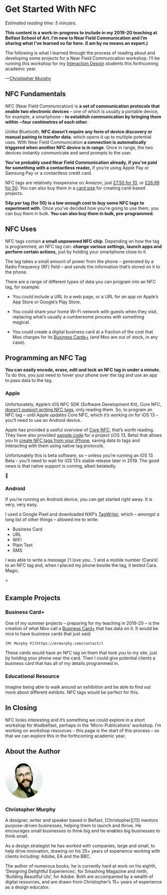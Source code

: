 Get Started With NFC
====================

*Estimated reading time: 5 minutes.*

**This content is a work-in-progress to include in my 2019-20 teaching at Belfast School of Art. I’m new to Near Field Communication and I’m sharing what I’ve learned so far here. (I am by no means an expert.)**

The following is what I learned through the process of reading about and developing some projects for a Near Field Communication workshop. I’ll be running this workshop for my [Interaction Design](https://www.ulster.ac.uk/courses/201920/interaction-design-15554) students this forthcoming academic year.

—[Christopher Murphy][01]



NFC Fundamentals
----------------

NFC (Near Field Communication) is **a set of communication protocols that enable two electronic devices** – one of which is usually a portable device, for example, a smartphone – **to establish communication by bringing them within ~four centimetres of each other**.

Unlike Bluetooth, **NFC doesn’t require any form of device discovery or manual pairing to transfer data**, which opens it up to multiple potential uses. With Near Field Communication **a connection is automatically triggered when another NFC device is in range**. Once in range, the two devices instantly communicate and send prompts to the user.

**You’ve probably used Near Field Communication already, if you’ve paid for something with a contactless reader,** if you’re using Apple Pay or Samsung Pay or a contactless credit card.

NFC tags are relatively inexpensive on Amazon, just [£7.50 for 10](https://amzn.to/2YcqAId), or [£26.99 for 50](https://amzn.to/2M6YU58). You can also buy them in a [card size](https://amzn.to/2K12MSM) for creating card-based projects.

**54p per tag (for 50) is a low enough cost to buy some NFC tags to experiment with.** Once you’ve decided how you’re going to use them, you can buy them in bulk. **You can also buy them in bulk, pre-programmed.**



NFC Uses
--------

NFC tags contain **a small unpowered NFC chip**. Depending on how the tag is programmed, an NFC tag can: **change various settings, launch apps and perform certain actions,** just by holding your smartphone close to it.

The tag takes a small amount of power from the phone – generated by a Radio Frequency (RF) field – and sends the information that’s stored on it to the phone.

There are a range of different types of data you can program into an NFC tag, for example:

+ You could include a URL to a web page, or a URL for an app on Apple’s App Store or Google’s Play Store.

+ You could share your home Wi-Fi network with guests when they visit, replacing what’s usually a cumbersome process with something magical.

+ You could create a digital business card at a fraction of the cost that Moo charges for its [Business Cards+](https://www.moo.com/uk/business-cards/nfc) (and Moo are out of stock, in any case).


Programming an NFC Tag
----------------------

**You can easily encode, erase, edit and lock an NFC tag in under a minute.** To do this, you just need to hover your phone over the tag and use an app to pass data to the tag.


### Apple

Unfortunately, Apple’s iOS NFC SDK (Software Development Kit), Core NFC, [doesn’t support writing NFC tags](https://help.gototags.com/article/writing-nfc-tags-ios/), only reading them. So, to program an NFC tag – until Apple updates Core NFC, which it’s working on for iOS 13 – you’ll need to use an Android device.

Apple has provided a useful overview of [Core NFC](https://developer.apple.com/documentation/corenfc), that’s worth reading. They have also provided [sample code](https://docs-assets.developer.apple.com/published/9db0175572/CreatingNFCTagsFromYourIPhone.zip) for a project (iOS 13, Beta) that allows you to [create NFC tags from your iPhone](https://developer.apple.com/documentation/corenfc/creating_nfc_tags_from_your_iphone), saving data to tags and interacting with them using native tag protocols.

Unfortunately this is beta software, so – unless you’re running an iOS 13 Beta – you’ll need to wait for iOS 13’s stable release later in 2019. The good news is that native support is coming, albeit belatedly.

🎉


### Android

If you’re running an Android device, you can get started right away. It is very, very easy.

I used a Google Pixel and downloaded NXP’s [TagWriter](#), which – amongst a long list of other things – allowed me to write:

+ Business Card
+ URL
+ WiFi
+ Plain Text
+ SMS

I was able to write a message (‘I love you…’) and a mobile number (Cara’s) to an NFC tag and, when I placed my phone beside the tag, it texted Cara. Magic.

⚡️



Example Projects
----------------

### Business Card+

One of my summer projects – preparing for my teaching in 2019-20 – is the creation of what Moo call a [Business Card+](https://www.moo.com/uk/business-cards/nfc) that has data on it. It would be nice to have business cards that just said:

	[Mr Murphy ®](https://mrmurphy.com/contact/)

These cards would have an NFC tag on them that took you to my site, just by holding your phone near the card. Then I could give potential clients a business card that has all of my details programmed in.


### Educational Resource

Imagine being able to walk around an exhibition and be able to find out more about different exhibits. NFC tags would be perfect for this.



In Closing
----------

NFC looks interesting and it’s something we could explore in a short workshop for #ixdbelfast, perhaps in the ‘Micro-Publications’ workshop. I’m working on workshop resources – this page is the start of this process – so that we can explore this in the forthcoming academic year.



About the Author
----------------

![Christopher Murphy](images/mr-murphy.png)

### Christopher Murphy

A designer, writer and speaker based in Belfast, [Christopher][13] mentors purpose-driven businesses, helping them to launch and thrive. He encourages small businesses to think big and he enables big businesses to think small.

As a design strategist he has worked with companies, large and small, to help drive innovation, drawing on his 25+ years of experience working with clients including: Adobe, EA and the BBC.

The author of numerous books, he is currently hard at work on his eighth, ‘Designing Delightful Experiences’, for Smashing Magazine and ninth, ‘Building Beautiful UIs’, for Adobe. Both are accompanied by a wealth of digital resources, and are drawn from Christopher’s 15+ years of experience as a design educator.


<!-- Links -->

[01]: https://github.com/fehler/miscellany/blob/master/get-started-with-nfc/get-started-with-nfc.md#about-the-author
